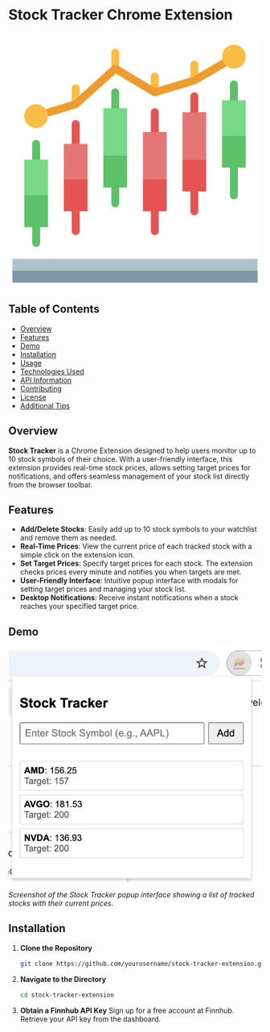 # Stock Tracker Chrome Extension

![Stock Tracker Icon](icon.png)

## Table of Contents

- [Overview](#overview)
- [Features](#features)
- [Demo](#demo)
- [Installation](#installation)
- [Usage](#usage)
- [Technologies Used](#technologies-used)
- [API Information](#api-information)
- [Contributing](#contributing)
- [License](#license)
- [Additional Tips](#additional-tips)

## Overview

**Stock Tracker** is a Chrome Extension designed to help users monitor up to 10 stock symbols of their choice. With a user-friendly interface, this extension provides real-time stock prices, allows setting target prices for notifications, and offers seamless management of your stock list directly from the browser toolbar.

## Features

- **Add/Delete Stocks**: Easily add up to 10 stock symbols to your watchlist and remove them as needed.
- **Real-Time Prices**: View the current price of each tracked stock with a simple click on the extension icon.
- **Set Target Prices**: Specify target prices for each stock. The extension checks prices every minute and notifies you when targets are met.
- **User-Friendly Interface**: Intuitive popup interface with modals for setting target prices and managing your stock list.
- **Desktop Notifications**: Receive instant notifications when a stock reaches your specified target price.

## Demo

![Popup Interface](screenshot.png)

*Screenshot of the Stock Tracker popup interface showing a list of tracked stocks with their current prices.*

## Installation

1. **Clone the Repository**

   ```bash
   git clone https://github.com/yourusername/stock-tracker-extension.git
   
2. **Navigate to the Directory**
   ```bash
   cd stock-tracker-extension

3. **Obtain a Finnhub API Key**
   Sign up for a free account at Finnhub.
   Retrieve your API key from the dashboard.
